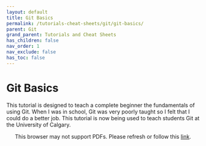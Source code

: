 ```yaml
---
layout: default
title: Git Basics
permalink: /tutorials-cheat-sheets/git/git-basics/
parent: Git
grand_parent: Tutorials and Cheat Sheets
has_children: false
nav_order: 1
nav_exclude: false
has_toc: false
---
```


# Git Basics

This tutorial is designed to teach a complete beginner the fundamentals of using Git. 
When I was in school, Git was very poorly taught so I felt that I could do a better job.
This tutorial is now being used to teach students Git at the University of Calgary. 

<p align="center">
    <object data="https://drive.google.com/viewerng/viewer?embedded=true&url=https://raw.githubusercontent.com/sirpaulmcd/Software-Cheat-Sheets/master/Git/Git-Basics/Git-Basics.pdf" type="application/pdf" width="725px" height="725px">
        <p>
            This browser may not support PDFs. Please refresh or follow this
            <a href="https://drive.google.com/viewerng/viewer?embedded=true&url=https://raw.githubusercontent.com/sirpaulmcd/Software-Cheat-Sheets/master/Git/Git-Basics/Git-Basics.pdf">link</a>.
        </p>
    </object>
</p>